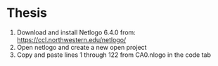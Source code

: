 # Thesis

1. Download and install Netlogo 6.4.0 from: https://ccl.northwestern.edu/netlogo/
2. Open netlogo and create a new open project
3. Copy and paste lines 1 through 122 from CA0.nlogo in the code tab
